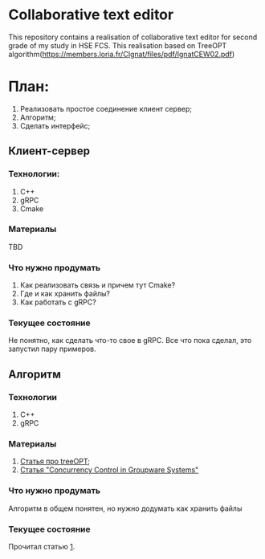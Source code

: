 # Collaborative text editor
This repository contains a realisation of collaborative text editor for second grade of my study in HSE FCS. This realisation based on TreeOPT algorithm(https://members.loria.fr/CIgnat/files/pdf/IgnatCEW02.pdf)

# План:

1. Реализовать простое соединение клиент сервер;
2. Алгоритм;
3. Сделать интерфейс;

## Клиент-сервер

### Технологии:

1. C++
2. gRPC
3. Cmake

### Материалы

TBD

### Что нужно продумать

1. Как реализовать связь и причем тут Cmake?
2. Где и как хранить файлы?
3. Как работать с gRPC?

### Текущее состояние

Не понятно, как сделать что-то свое в gRPC. Все что пока сделал, это запустил пару примеров.

## Алгоритм 

### Технологии

1. C++
2. gRPC

### Материалы

1. [Статья про treeOPT](./notes/IgnatCEW02.pdf);
2. [Статья "Concurrency Control in Groupware Systems"](https://www.lri.fr/~mbl/ENS/CSCW/2012/papers/Ellis-SIGMOD89.pdf)

### Что нужно продумать 

Алгоритм в общем понятен, но нужно додумать как хранить файлы

### Текущее состояние

Прочитал статью [1](./notes/IgnatCEW02.pdf).